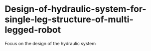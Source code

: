 # Design-of-hydraulic-system-for-single-leg-structure-of-multi-legged-robot
Focus on the design of the hydraulic system
